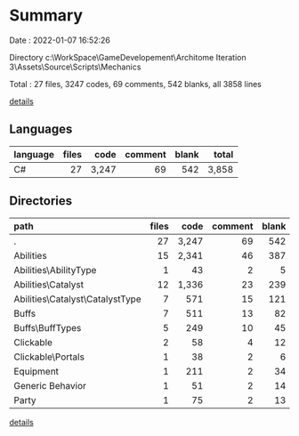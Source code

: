 # Summary

Date : 2022-01-07 16:52:26

Directory c:\WorkSpace\GameDevelopement\Architome Iteration 3\Assets\Source\Scripts\Mechanics

Total : 27 files,  3247 codes, 69 comments, 542 blanks, all 3858 lines

[details](details.md)

## Languages
| language | files | code | comment | blank | total |
| :--- | ---: | ---: | ---: | ---: | ---: |
| C# | 27 | 3,247 | 69 | 542 | 3,858 |

## Directories
| path | files | code | comment | blank | total |
| :--- | ---: | ---: | ---: | ---: | ---: |
| . | 27 | 3,247 | 69 | 542 | 3,858 |
| Abilities | 15 | 2,341 | 46 | 387 | 2,774 |
| Abilities\AbilityType | 1 | 43 | 2 | 5 | 50 |
| Abilities\Catalyst | 12 | 1,336 | 23 | 239 | 1,598 |
| Abilities\Catalyst\CatalystType | 7 | 571 | 15 | 121 | 707 |
| Buffs | 7 | 511 | 13 | 82 | 606 |
| Buffs\BuffTypes | 5 | 249 | 10 | 45 | 304 |
| Clickable | 2 | 58 | 4 | 12 | 74 |
| Clickable\Portals | 1 | 38 | 2 | 6 | 46 |
| Equipment | 1 | 211 | 2 | 34 | 247 |
| Generic Behavior | 1 | 51 | 2 | 14 | 67 |
| Party | 1 | 75 | 2 | 13 | 90 |

[details](details.md)